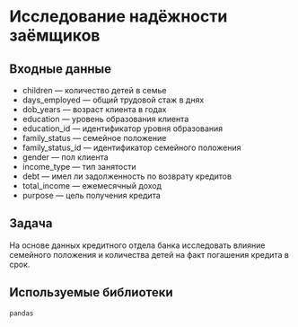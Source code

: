 # Исследование надёжности заёмщиков

## Входные данные 
- children — количество детей в семье
- days_employed — общий трудовой стаж в днях
- dob_years — возраст клиента в годах
- education — уровень образования клиента
- education_id — идентификатор уровня образования
- family_status — семейное положение
- family_status_id — идентификатор семейного положения
- gender — пол клиента
- income_type — тип занятости
- debt — имел ли задолженность по возврату кредитов
- total_income — ежемесячный доход
- purpose — цель получения кредита

## Задача
На основе данных кредитного отдела банка исследовать влияние семейного положения и
количества детей на факт погашения кредита в срок.

## Используемые библиотеки
``
pandas
``

